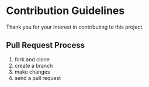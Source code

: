 # Contribution Guidelines
Thank you for your interest in contributing to this project.

## Pull Request Process
1. fork and clone
2. create a branch
3. make changes
4. send a pull request
